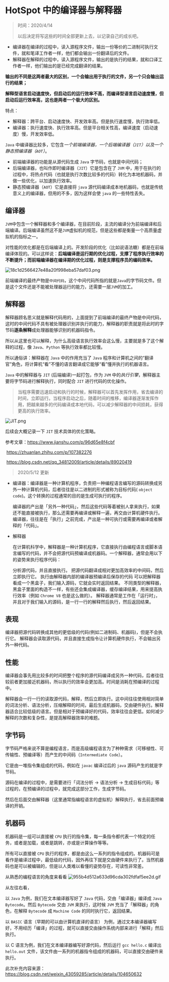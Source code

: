 # HotSpot 中的编译器与解释器

> 时间：2020/4/14  
>
> 以后决定将写这些的时间全部更新上去，以记录自己的成长吧。

- 编译器在编译的过程中，读入源程序文件，输出一份等价的二进制可执行文件，就和笔译工作者一样，他们都会输出一份翻译后的文件。
- 解释器在解释的过程中，读入源程序文件，输出的是执行的结果，就和口译工作者一样，他们输出的是已经完成翻译的结果。

**输出的不同是这两者最大的区别，一个会输出用于执行的文件，另一个只会输出运行的结果；**

**解释型语言启动速度快，但启动后的运行效率不高，而编译型语言启动速度慢，但启动后运行效率高，这也是两者一个极大的区别。**

特点：

- 解释器：跨平台、启动速度快、开发效率高。但是执行速度慢，执行效率低。
- 编译器：执行速度快、执行效率高。但是平台相关性高，编译速度（启动速度）慢，开发效率低。

`Java` 中编译器比较多，它包含*一个前端编译器，一个后端编译器（`JIT`）以及一个静态预编译器（`AOT`）*。

- 前端编译器的功能是从源代码生成 `Java` 字节码，也就是中间代码；
- 后端编译器，也叫作即时编译器（`JIT`）它是包含在了 `JVM` 中，用于在执行的过程中，将热点代码（也就是执行次数比较多的代码）转化为本地机器码，并做一些优化，以加速执行效率。
- 静态预编译器（`AOT`）它是直接将 `java` 源代码编译成本地机器码，也就是传统意义上的编译器，但用的不多，因为这样会使 `java` 的一些特性丢失。

## 编译器

`JVM`中包含一个解释器和多个编译器，在目前阶段，主流的编译分为前端编译和后端编译。后端编译虽然这不是`JVM`虚拟机的规范，但是这些都是衡量一个高质量虚拟机的指标之一。

对性能的优化都是在后端编译上的。开发阶段的优化（比如说语法糖）都是在前端编译体现的。可以这样说：**后端编译是运行期的优化过程，支撑了程序执行效率的不断提升；而前端编译器在编译期的优化过程，则是支撑程序员的编码效率。**

![18c1d2566427e48a20f998eba57daf03.png](../myimage/18c1d2566427e48a20f998eba57daf03.png)

前端编译的最终产物是`中间代码`，这个中间代码所指的就是`Java`的字节码文件。但是这个文件还是不能被处理器运行的能力，还需要一层`JVM`的加工。

## 解释器

解释器顾名思义就是解释代码用的，上面提到了前端编译的最终产物是中间代码，这时的中间代码不具有被处理器识别并执行的能力，解释器的职责就是将此时的字节码**逐条解释**成处理器能够识别的机器码指令。

所以从这里也可以解释，为什么高级语言执行效率会这么慢，主要就是多了这个解释的过程，像 `Java`、`Python` 等执行效率都比较慢。

所以通俗讲：解释器在 `Java` 中的作用充当了 `Java` 程序和计算机之间的“翻译官”角色，将计算机“看”不懂的语言翻译成它能够“看”懂并执行的机器语言。

`Java` 中的解释器与 `JIT` (后端编译)一起打包，作为 `JVM` 中的*执行引擎*，解释器主要将字节码进行解释执行，同时配合 `JIT` 进行代码的优化操作。

> 当程序需要迅速启动和执行的时候，解释器可以首先发挥作用，省去编译的时间，立即运行。当程序启动之后，随着时间的推移，编译器逐渐发挥作用，把越来越多的代码编译成本地代码，可以减少解释器的中间损耗，获得更高的执行效率。

![JIT.png](../myimage/JIT.png)

后续会大概记录一下 `JIT` 技术具体的优化策略。

参考文章：https://www.jianshu.com/p/96d65e8f4cbf

​                   https://zhuanlan.zhihu.com/p/107382276

​                   https://blog.csdn.net/qq_34812009/article/details/89020419



> 2020/5/12 更新

- 编译器：编译器是一种计算机程序，负责把一种编程语言编写的源码转换成另外一种计算机代码，后者往往是以二进制的形式被称为目标代码( `object code`)。这个转换的过程通常的目的是生成可执行的程序。

  编译器的产出是「另外一种代码」，然后这些代码等着被别人拿来执行，如果还不能直接被执行，那么还需要再编译或解释一遍，再交由计算机硬件执行。
  编译器，往往是在「执行」之前完成，产出是一种可执行或需要再编译或者解释的「代码」。

- 解释器

  在计算机科学中，解释器是一种计算机程序，它直接执行由编程语言或脚本语言编写的代码，并不会把源代码预编译成机器码。一个解释器，通常会用以下的姿势来执行程序代码：

  分析源代码，并且直接执行。
  把源代码翻译成相对更加高效率的中间码，然后立即执行它。
  执行由解释器内部的编译器预编译后保存的代码
  可以把解释器看成一个黑盒子，我们输入源码，它就会实时返回结果。
  不同类型的解释器，黑盒子里面的构造不一样，有些还会集成编译器，缓存编译结果，用来提高执行效率（例如 `Chrome V8` 也是这么做的）。
  解释器通常是工作在「运行时」，并且对于我们输入的源码，是一行一行的解释然后执行，然后返回结果。

## 表现

编译器把源代码转换成其他的更低级的代码(例如二进制码、机器码)，但是不会执行它。
解释器会读取源代码，并且直接生成指令让计算机硬件执行，不会输出另外一种代码。

## 性能

编译器会事先用比较多的时间把整个程序的源代码编译成另外一种代码，后者往往较前者更加接近机器码，所以执行的效率会更加高。时间是消耗在预编译的过程中。

解释器会一行一行的读取源代码，解释，然后立即执行。这中间往往使用相对简单的词法分析、语法分析，压缩解释的时间，最后生成机器码，交由硬件执行。解释器适合比较低级的语言。但是相对于预编译好的代码，效率往往会更低。如何减少解释的次数和复杂性，是提高解释器效率的难题。

## 字节码

字节码严格来说不算是编程语言，而是高级编程语言为了种种需求（可移植性、可传输性、预编译等）而产生的中间码（`Intermediate Code`）。

它是由一堆指令集组成的代码，例如在 `javac` 编译过后的 `java` 源码产生的就是字节码。

源码在编译的过程中，是需要进行「词法分析 → 语法分析 → 生成目标代码」等过程的，在预编译的过程中，就完成这部分工作，生成字节码。

然后在后面交由解释器（这里通常指编程语言的虚拟机）解释执行，省去前面预编译的开销。

## 机器码

机器码是一组可以直接被 `CPU` 执行的指令集，每一条指令都代表一个特定的任务，或者是加载，或者是跳转，亦或是计算操作等等。

所有可以直接被 `CPU` 执行的程序，都是由这么一系列的指令组成的。机器码可是看作是编译过程中，最低级的代码，因外再往下就是交由硬件来执行了。当然机器码也是可以被编辑的，但是以人类难以看懂的姿势存在，可读性非常差。

从熟悉的编程语言的角度来看看
![955b4d512a633d96cda302fdfaf5ee2d.gif](../myimage/955b4d512a633d96cda302fdfaf5ee2d.png)

从左往右看，

以 `Java` 为例，我们在文本编译器写好了 `Java` 代码，交由「编译器」编译成 `Java Bytecode`。然后 `Bytecode` 交由 `JVM` 来执行，这时候 `JVM` 充当了「解释器」的角色，在解释 `Bytecode` 成 `Machine Code` 的同时执行它，返回结果。

以 `BASIC` 语言（早期的可以由计算机直译的语言） 为例，通过文本编译器编写好，不用经历「编译」的过程，就可以直接交由操作系统内部来进行「解释」然后执行。

以 C 语言为例，我们在文本编译器编写好源代码，然后运行 `gcc hello.c` 编译出 `hello.out` 文件，该文件由一系列的机器指令组成的机器码，可以直接交由硬件来执行。

此次补充内容来源：https://blog.csdn.net/weixin_43059285/article/details/104650632


